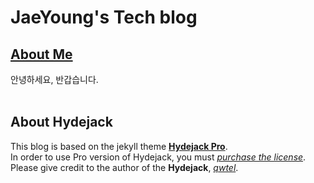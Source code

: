# JaeYoung's Tech blog

## [About Me](https://heoj10272.github.io/about/)

안녕하세요, 반갑습니다.<br>
<br>


## About Hydejack

This blog is based on the jekyll theme **[Hydejack Pro](https://hydejack.com/)**.<br>
In order to use Pro version of Hydejack, you must *[purchase the license](https://hydejack.com/download/)*.<br>
Please give credit to the author of the **Hydejack**, *[qwtel](https://github.com/qwtel)*.
